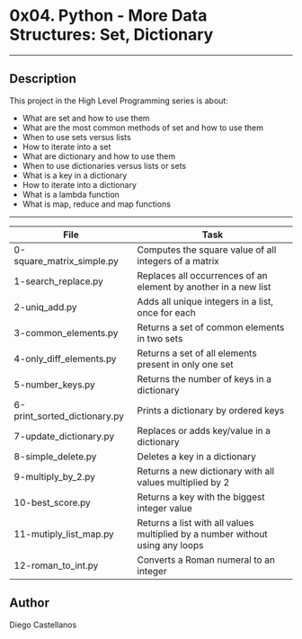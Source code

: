 # 0x04. Python - More Data Structures: Set, Dictionary
---
## Description

This project in the High Level Programming series is about:
* What are set and how to use them
* What are the most common methods of set and how to use them
* When to use sets versus lists
* How to iterate into a set
* What are dictionary and how to use them
* When to use dictionaries versus lists or sets
* What is a key in a dictionary
* How to iterate into a dictionary
* What is a lambda function
* What is map, reduce and map functions

---
File|Task
---|---
0-square_matrix_simple.py | Computes the square value of all integers of a matrix
1-search_replace.py | Replaces all occurrences of an element by another in a new list
2-uniq_add.py | Adds all unique integers in a list, once for each
3-common_elements.py | Returns a set of common elements in two sets
4-only_diff_elements.py | Returns a set of all elements present in only one set
5-number_keys.py | Returns the number of keys in a dictionary
6-print_sorted_dictionary.py | Prints a dictionary by ordered keys
7-update_dictionary.py | Replaces or adds key/value in a dictionary
8-simple_delete.py | Deletes a key in a dictionary
9-multiply_by_2.py | Returns a new dictionary with all values multiplied by 2
10-best_score.py | Returns a key with the biggest integer value
11-mutiply_list_map.py | Returns a list with all values multiplied by a number without using any loops
12-roman_to_int.py | Converts a Roman numeral to an integer

## Author
Diego Castellanos
